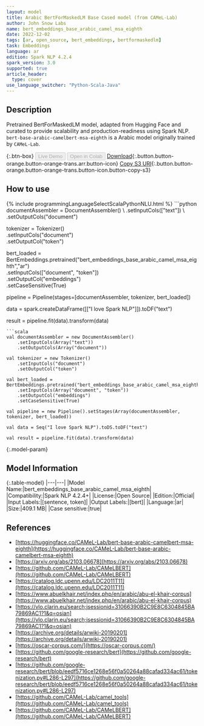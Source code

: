 ```yaml
---
layout: model
title: Arabic BertForMaskedLM Base Cased model (from CAMeL-Lab)
author: John Snow Labs
name: bert_embeddings_base_arabic_camel_msa_eighth
date: 2022-12-02
tags: [ar, open_source, bert_embeddings, bertformaskedlm]
task: Embeddings
language: ar
edition: Spark NLP 4.2.4
spark_version: 3.0
supported: true
article_header:
  type: cover
use_language_switcher: "Python-Scala-Java"
---
```


## Description

Pretrained BertForMaskedLM model, adapted from Hugging Face and curated to provide scalability and production-readiness using Spark NLP. `bert-base-arabic-camelbert-msa-eighth` is a Arabic model originally trained by `CAMeL-Lab`.

{:.btn-box}
<button class="button button-orange" disabled>Live Demo</button>
<button class="button button-orange" disabled>Open in Colab</button>
[Download](https://s3.amazonaws.com/auxdata.johnsnowlabs.com/public/models/bert_embeddings_base_arabic_camel_msa_eighth_ar_4.2.4_3.0_1670016070157.zip){:.button.button-orange.button-orange-trans.arr.button-icon}
[Copy S3 URI](s3://auxdata.johnsnowlabs.com/public/models/bert_embeddings_base_arabic_camel_msa_eighth_ar_4.2.4_3.0_1670016070157.zip){:.button.button-orange.button-orange-trans.button-icon.button-copy-s3}

## How to use



<div class="tabs-box" markdown="1">
{% include programmingLanguageSelectScalaPythonNLU.html %}
```python
documentAssembler = DocumentAssembler() \
    .setInputCols(["text"]) \
    .setOutputCols("document")

tokenizer = Tokenizer() \
    .setInputCols("document") \
    .setOutputCol("token")

bert_loaded = BertEmbeddings.pretrained("bert_embeddings_base_arabic_camel_msa_eighth","ar") \
    .setInputCols(["document", "token"]) \
    .setOutputCol("embeddings") \
    .setCaseSensitive(True)
    
pipeline = Pipeline(stages=[documentAssembler, tokenizer, bert_loaded])

data = spark.createDataFrame([["I love Spark NLP"]]).toDF("text")

result = pipeline.fit(data).transform(data)
```
```scala
val documentAssembler = new DocumentAssembler() 
    .setInputCols(Array("text")) 
    .setOutputCols(Array("document"))
      
val tokenizer = new Tokenizer()
    .setInputCols("document")
    .setOutputCol("token")
 
val bert_loaded = BertEmbeddings.pretrained("bert_embeddings_base_arabic_camel_msa_eighth","ar") 
    .setInputCols(Array("document", "token"))
    .setOutputCol("embeddings")
    .setCaseSensitive(True)    
   
val pipeline = new Pipeline().setStages(Array(documentAssembler, tokenizer, bert_loaded))

val data = Seq("I love Spark NLP").toDS.toDF("text")

val result = pipeline.fit(data).transform(data)
```
</div>

{:.model-param}
## Model Information

{:.table-model}
|---|---|
|Model Name:|bert_embeddings_base_arabic_camel_msa_eighth|
|Compatibility:|Spark NLP 4.2.4+|
|License:|Open Source|
|Edition:|Official|
|Input Labels:|[sentence, token]|
|Output Labels:|[bert]|
|Language:|ar|
|Size:|409.1 MB|
|Case sensitive:|true|

## References

- [https://huggingface.co/CAMeL-Lab/bert-base-arabic-camelbert-msa-eighth](https://huggingface.co/CAMeL-Lab/bert-base-arabic-camelbert-msa-eighth)
- [https://arxiv.org/abs/2103.06678](https://arxiv.org/abs/2103.06678)
- [https://github.com/CAMeL-Lab/CAMeLBERT](https://github.com/CAMeL-Lab/CAMeLBERT)
- [https://catalog.ldc.upenn.edu/LDC2011T11](https://catalog.ldc.upenn.edu/LDC2011T11)
- [https://www.abuelkhair.net/index.php/en/arabic/abu-el-khair-corpus](https://www.abuelkhair.net/index.php/en/arabic/abu-el-khair-corpus)
- [https://vlo.clarin.eu/search;jsessionid=31066390B2C9E8C6304845BA79869AC1?1&q=osian](https://vlo.clarin.eu/search;jsessionid=31066390B2C9E8C6304845BA79869AC1?1&q=osian)
- [https://archive.org/details/arwiki-20190201](https://archive.org/details/arwiki-20190201)
- [https://oscar-corpus.com/](https://oscar-corpus.com/)
- [https://github.com/google-research/bert](https://github.com/google-research/bert)
- [https://github.com/google-research/bert/blob/eedf5716ce1268e56f0a50264a88cafad334ac61/tokenization.py#L286-L297](https://github.com/google-research/bert/blob/eedf5716ce1268e56f0a50264a88cafad334ac61/tokenization.py#L286-L297)
- [https://github.com/CAMeL-Lab/camel_tools](https://github.com/CAMeL-Lab/camel_tools)
- [https://github.com/CAMeL-Lab/CAMeLBERT](https://github.com/CAMeL-Lab/CAMeLBERT)